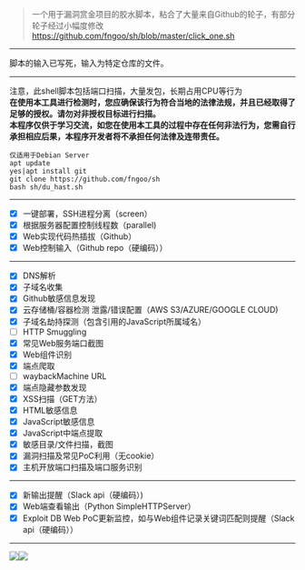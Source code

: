 >一个用于漏洞赏金项目的胶水脚本，粘合了大量来自Github的轮子，有部分轮子经过小幅度修改  
https://github.com/fngoo/sh/blob/master/click_one.sh  
***
脚本的输入已写死，输入为特定仓库的文件。
***
注意，此shell脚本包括端口扫描，大量发包，长期占用CPU等行为  
**在使用本工具进行检测时，您应确保该行为符合当地的法律法规，并且已经取得了足够的授权。请勿对非授权目标进行扫描。**  
**本程序仅供于学习交流，如您在使用本工具的过程中存在任何非法行为，您需自行承担相应后果，本程序开发者将不承担任何法律及连带责任。**
```
仅适用于Debian Server  
apt update
yes|apt install git
git clone https://github.com/fngoo/sh
bash sh/du_hast.sh
```
***
- [x] 一键部署，SSH进程分离（screen）
- [x] 根据服务器配置控制线程数（parallel)
- [x] Web实现代码热插拔（Github）
- [x] Web控制输入（Github repo（硬编码））  
***
- [x] DNS解析
- [x] 子域名收集
- [x] Github敏感信息发现
- [x] 云存储桶/容器检测 泄露/错误配置（AWS S3/AZURE/GOOGLE CLOUD)
- [x] 子域名劫持探测（包含引用的JavaScript所属域名）
- [ ] HTTP Smuggling
- [x] 常见Web服务端口截图
- [x] Web组件识别
- [x] 端点爬取
- [ ] waybackMachine URL
- [x] 端点隐藏参数发现
- [x] XSS扫描（GET方法）
- [x] HTML敏感信息
- [x] JavaScript敏感信息
- [x] JavaScript中端点提取
- [x] 敏感目录/文件扫描，截图
- [x] 漏洞扫描及常见PoC利用（无cookie）
- [x] 主机开放端口扫描及端口服务识别  
***
- [x] 新输出提醒（Slack api（硬编码）)
- [x] Web端查看输出（Python SimpleHTTPServer）
- [x] Exploit DB Web PoC更新监控，如与Web组件记录关键词匹配则提醒（Slack api（硬编码））  
***
![](https://github.com/fngoo/sh/blob/master/image/example.png)![](https://github.com/fngoo/sh/blob/master/image/txt.png)  
